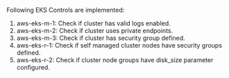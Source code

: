 Following EKS Controls are implemented:

1. aws-eks-m-1: Check if cluster has valid logs enabled.
2. aws-eks-m-2: Check if cluster uses private endpoints.
3. aws-eks-m-3: Check if cluster has security group defined.
4. aws-eks-r-1: Check if self managed cluster nodes have security groups defined.
5. aws-eks-r-2: Check if cluster node groups have disk_size parameter configured.

